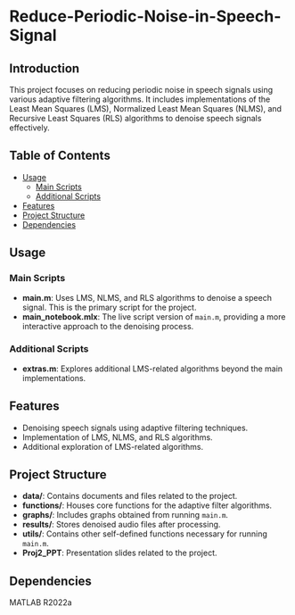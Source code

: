 # Reduce-Periodic-Noise-in-Speech-Signal

## Introduction

This project focuses on reducing periodic noise in speech signals using various adaptive filtering algorithms. It includes implementations of the Least Mean Squares (LMS), Normalized Least Mean Squares (NLMS), and Recursive Least Squares (RLS) algorithms to denoise speech signals effectively.

## Table of Contents

- [Usage](#usage)
  - [Main Scripts](#main-scripts)
  - [Additional Scripts](#additional-scripts)
- [Features](#features)
- [Project Structure](#project-structure)
- [Dependencies](#dependencies)

## Usage

### Main Scripts

- **main.m**: Uses LMS, NLMS, and RLS algorithms to denoise a speech signal. This is the primary script for the project.
- **main_notebook.mlx**: The live script version of `main.m`, providing a more interactive approach to the denoising process.

### Additional Scripts

- **extras.m**: Explores additional LMS-related algorithms beyond the main implementations.

## Features

- Denoising speech signals using adaptive filtering techniques.
- Implementation of LMS, NLMS, and RLS algorithms.
- Additional exploration of LMS-related algorithms.

## Project Structure

- **data/**: Contains documents and files related to the project.
- **functions/**: Houses core functions for the adaptive filter algorithms.
- **graphs/**: Includes graphs obtained from running `main.m`.
- **results/**: Stores denoised audio files after processing.
- **utils/**: Contains other self-defined functions necessary for running `main.m`.
- **Proj2_PPT**: Presentation slides related to the project.

## Dependencies

MATLAB R2022a
